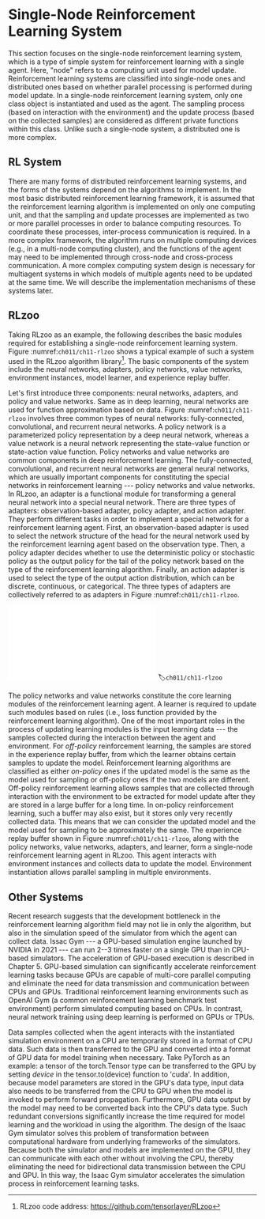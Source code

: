 # Single-Node Reinforcement Learning System

This section focuses on the single-node reinforcement learning system,
which is a type of simple system for reinforcement learning with a
single agent. Here, "node" refers to a computing unit used for model
update. Reinforcement learning systems are classified into single-node
ones and distributed ones based on whether parallel processing is
performed during model update. In a single-node reinforcement learning
system, only one class object is instantiated and used as the agent. The
sampling process (based on interaction with the environment) and the
update process (based on the collected samples) are considered as
different private functions within this class. Unlike such a single-node
system, a distributed one is more complex.

## RL System

There are many forms of distributed reinforcement learning systems, and
the forms of the systems depend on the algorithms to implement. In the
most basic distributed reinforcement learning framework, it is assumed
that the reinforcement learning algorithm is implemented on only one
computing unit, and that the sampling and update processes are
implemented as two or more parallel processes in order to balance
computing resources. To coordinate these processes, inter-process
communication is required. In a more complex framework, the algorithm
runs on multiple computing devices (e.g., in a multi-node computing
cluster), and the functions of the agent may need to be implemented
through cross-node and cross-process communication. A more complex
computing system design is necessary for multiagent systems in which
models of multiple agents need to be updated at the same time. We will
describe the implementation mechanisms of these systems later.

## RLzoo

Taking RLzoo as an example, the following describes the basic modules
required for establishing a single-node reinforcement learning system.
Figure :numref:`ch011/ch11-rlzoo` shows a typical example of such a
system used in the RLzoo algorithm library[^1]. The basic components of
the system include the neural networks, adapters, policy networks, value
networks, environment instances, model learner, and experience replay
buffer.

Let's first introduce three components: neural networks, adapters, and
policy and value networks. Same as in deep learning, neural networks are
used for function approximation based on data. Figure
:numref:`ch011/ch11-rlzoo` involves three common types of neural
networks: fully-connected, convolutional, and recurrent neural networks.
A policy network is a parameterized policy representation by a deep
neural network, whereas a value network is a neural network representing
the state-value function or state-action value function. Policy networks
and value networks are common components in deep reinforcement learning.
The fully-connected, convolutional, and recurrent neural networks are
general neural networks, which are usually important components for
constituting the special networks in reinforcement learning --- policy
networks and value networks. In RLzoo, an adapter is a functional module
for transforming a general neural network into a special neural network.
There are three types of adapters: observation-based adapter, policy
adapter, and action adapter. They perform different tasks in order to
implement a special network for a reinforcement learning agent. First,
an observation-based adapter is used to select the network structure of
the head for the neural network used by the reinforcement learning agent
based on the observation type. Then, a policy adapter decides whether to
use the deterministic policy or stochastic policy as the output policy
for the tail of the policy network based on the type of the
reinforcement learning algorithm. Finally, an action adapter is used to
select the type of the output action distribution, which can be
discrete, continuous, or categorical. The three types of adapters are
collectively referred to as adapters in Figure
:numref:`ch011/ch11-rlzoo`.

![Reinforcement learning system used in the RLzoo algorithmlibrary](../img/ch11/ch11-rlzoo.pdf)
:label:`ch011/ch11-rlzoo`

The policy networks and value networks constitute the core learning
modules of the reinforcement learning agent. A learner is required to
update such modules based on rules (i.e., loss function provided by the
reinforcement learning algorithm). One of the most important roles in
the process of updating learning modules is the input learning data ---
the samples collected during the interaction between the agent and
environment. For *off-policy* reinforcement learning, the samples are
stored in the experience replay buffer, from which the learner obtains
certain samples to update the model. Reinforcement learning algorithms
are classified as either *on-policy* ones if the updated model is the
same as the model used for sampling or off-policy ones if the two models
are different. Off-policy reinforcement learning allows samples that are
collected through interaction with the environment to be extracted for
model update after they are stored in a large buffer for a long time. In
on-policy reinforcement learning, such a buffer may also exist, but it
stores only very recently collected data. This means that we can
consider the updated model and the model used for sampling to be
approximately the same. The experience replay buffer shown in Figure
:numref:`ch011/ch11-rlzoo`, along with the policy networks, value
networks, adapters, and learner, form a single-node reinforcement
learning agent in RLzoo. This agent interacts with environment instances
and collects data to update the model. Environment instantiation allows
parallel sampling in multiple environments.

## Other Systems

Recent research suggests that the development bottleneck in the
reinforcement learning algorithm field may not lie in only the
algorithm, but also in the simulation speed of the simulator from which
the agent can collect data. Issac Gym --- a GPU-based simulation engine
launched by NVIDIA in 2021 --- can run 2--3 times faster on a single GPU
than in CPU-based simulators. The acceleration of GPU-based execution is
described in Chapter 5. GPU-based simulation can significantly
accelerate reinforcement learning tasks because GPUs are capable of
multi-core parallel computing and eliminate the need for data
transmission and communication between CPUs and GPUs. Traditional
reinforcement learning environments such as OpenAI Gym (a common
reinforcement learning benchmark test environment) perform simulated
computing based on CPUs. In contrast, neural network training using deep
learning is performed on GPUs or TPUs.

Data samples collected when the agent interacts with the instantiated
simulation environment on a CPU are temporarily stored in a format of
CPU data. Such data is then transferred to the GPU and converted into a
format of GPU data for model training when necessary. Take PyTorch as an
example: a tensor of the torch.Tensor type can be transferred to the GPU
by setting *device* in the tensor.to(device) function to 'cuda'. In
addition, because model parameters are stored in the GPU's data type,
input data also needs to be transferred from the CPU to GPU when the
model is invoked to perform forward propagation. Furthermore, GPU data
output by the model may need to be converted back into the CPU's data
type. Such redundant conversions significantly increase the time
required for model learning and the workload in using the algorithm. The
design of the Isaac Gym simulator solves this problem of transformation
between computational hardware from underlying frameworks of the
simulators. Because both the simulator and models are implemented on the
GPU, they can communicate with each other without involving the CPU,
thereby eliminating the need for bidirectional data transmission between
the CPU and GPU. In this way, the Isaac Gym simulator accelerates the
simulation process in reinforcement learning tasks.

[^1]: RLzoo code address: <https://github.com/tensorlayer/RLzoo>

